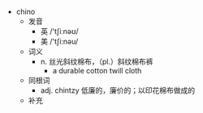 - chino
  - 发音
    - 英 /'tʃiːnəʊ/
    - 美 /'tʃi:nəu/
  - 词义
    - n. 丝光斜纹棉布，（pl.）斜纹棉布裤
      - a durable cotton twill cloth 
  - 同根词
    - adj. chintzy 低廉的，廉价的；以印花棉布做成的
  - 补充